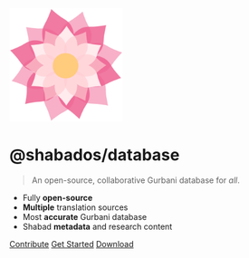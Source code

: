 <img src="./logo.svg" height="200">

# @shabados/database

> An open-source, collaborative Gurbani database for *all*.

- Fully **open-source**
- **Multiple** translation sources
- Most **accurate** Gurbani database
- Shabad **metadata** and research content


[Contribute](contributing/introduction)
[Get Started](getting-started/introduction)
[Download](https://github.com/ShabadOS/database/releases/)